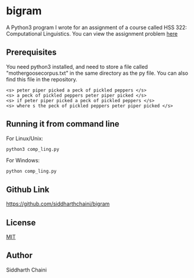 # bigram
A Python3 program I wrote for an assignment of a course called HSS 322: Computational Linguistics.
You can view the assignment problem [here](http://bit.ly/bigram-hss-322)

## Prerequisites

You need python3 installed, and need to store a file called "mothergoosecorpus.txt" in the same directory as the py file. You can also find this file in the repository.

```
<s> peter piper picked a peck of pickled peppers </s>
<s> a peck of pickled peppers peter piper picked </s>
<s> if peter piper picked a peck of pickled peppers </s>
<s> where s the peck of pickled peppers peter piper picked </s>
```

## Running it from command line
For Linux/Unix:
```python
python3 comp_ling.py
```
For Windows:
```
python comp_ling.py
```

## Github Link
https://github.com/siddharthchaini/bigram

## License
[MIT](https://choosealicense.com/licenses/mit/)

## Author
Siddharth Chaini
